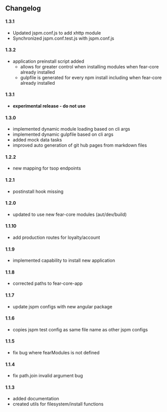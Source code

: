 
## **Changelog**
#### **1.3.1**
- Updated jspm.conf.js to add xhttp module
- Synchronized jspm.conf.test.js with jspm.conf.js

#### **1.3.2**
- application preinstall script added
    - allows for greater control when installing modules when fear-core already installed
    - gulpfile is generated for every npm install including when fear-core already installed

#### **1.3.1**
- **experimental release - do not use**

#### **1.3.0**
- implemented dynamic module loading based on cli args
- implemented dynamic gulpfile based on cli args
- added mock data tasks
- improved auto generation of git hub pages from markdown files

#### **1.2.2**
- new mapping for tsop endpoints

#### **1.2.1**
- postinstall hook missing

#### **1.2.0**
- updated to use new fear-core modules (aut/dev/build)

#### **1.1.10**
- add production routes for loyalty/account

#### **1.1.9**
- implemented capability to install new application

#### **1.1.8**
- corrected paths to fear-core-app

#### **1.1.7**
- update jspm configs with new angular package

#### **1.1.6**
- copies jspm test config as same file name as other jspm configs

#### **1.1.5**
- fix bug where fearModules is not defined

#### **1.1.4**
- fix path.join invalid argument bug

#### **1.1.3**
- added documentation
- created utils for filesystem/install functions

